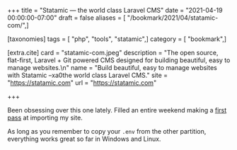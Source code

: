 +++
title = "Statamic — the world class Laravel CMS"
date = "2021-04-19 00:00:00-07:00"
draft = false
aliases = [ "/bookmark/2021/04/statamic-com/",]

[taxonomies]
tags = [ "php", "tools", "statamic",]
category = [ "bookmark",]

[extra.cite]
card = "statamic-com.jpeg"
description = "The open source, flat-first, Laravel + Git powered CMS designed for building beautiful, easy to manage websites.\n"
name = "Build beautiful, easy to manage websites with Statamic –xa0the world class Laravel CMS."
site = "https://statamic.com"
url = "https://statamic.com"

+++

[first pass]: /tags/statamic

Been obsessing over this one lately.
Filled an entire weekend making a [first pass][] at importing my site.

As long as you remember to copy your `.env` from the other partition,
everything works great so far in Windows and Linux.
